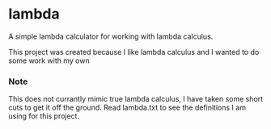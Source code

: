 # lambda
A simple lambda calculator for working with lambda calculus.

This project was created because I like lambda calculus and I wanted to do
some work with my own

### Note ###
This does not currantly mimic true lambda calculus, I have taken some short
cuts to get it off the ground. Read lambda.txt to see the definitions I am
using for this project.
